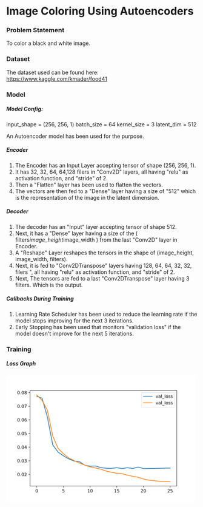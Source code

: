 # Image Coloring Using Autoencoders


### Problem Statement

To color a black and white image.


### Dataset

The dataset used can be found here: https://www.kaggle.com/kmader/food41


### Model

##### Model Config:

input_shape = (256, 256, 1)
batch_size = 64
kernel_size = 3
latent_dim =  512

An Autoencoder model has been used for the purpose.


##### Encoder
1. The Encoder has an Input Layer accepting tensor of shape  (256, 256, 1).
2. It has 32, 32, 64, 64,128 filers in "Conv2D" layers, all having "relu" as activation function, and "stride" of 2.
3. Then a "Flatten" layer has been used to flatten the vectors.
4. The vectors are then fed to a "Dense" layer having a size of "512" which is the representation of the image in the latent dimension.


##### Decoder

1. The decoder has an "Input" layer accepting tensor of shape 512.
2. Next, it has a "Dense" layer having a size of the ( filters*image_height*image_width ) from the last "Conv2D" layer in Encoder.
3. A "Reshape" Layer reshapes the tensors in the shape of (image_height, image_width, filters).
4. Next, it is fed to "Conv2DTranspose" layers having   128, 64, 64, 32, 32, filers ", all having "relu" as activation function, and "stride" of 2.
5. Next, The tensors are fed to a last "Conv2DTranspose" layer having 3 filters. Which is the output.

##### Callbacks During Training

1. Learning Rate Scheduler has been used to reduce the learning rate if the model stops improving for the next 3 iterations.
2. Early Stopping has been used that monitors "validation loss" if the model doesn't improve for the next 5 iterations.




### Training



##### Loss Graph

<img src="https://github.com/mahesh863/Image-Coloring-Autoencoders/blob/main/graph/loss.png" width="500px" >

 
